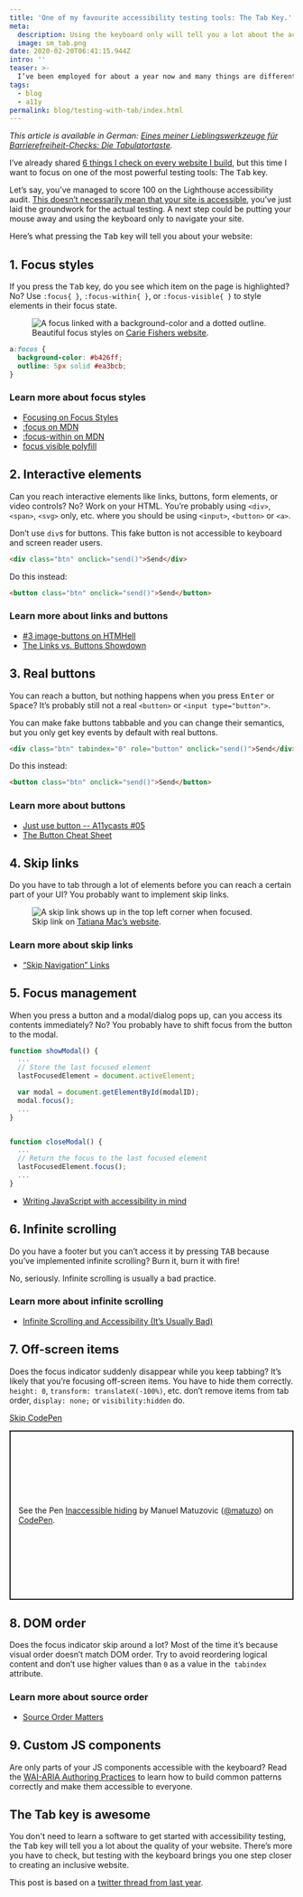 ```yaml
---
title: 'One of my favourite accessibility testing tools: The Tab Key.'
meta:
  description: Using the keyboard only will tell you a lot about the accessiblity of your website.
  image: sm_tab.png
date: 2020-02-20T06:41:15.944Z
intro: ''
teaser: >-
  I’ve been employed for about a year now and many things are different compared to being a freelancer. One interesting thing in my specific situation is that I have to evaluate the accessibility of third-party tools regularly. Usually there’s no time for a full audit, I have to gain a good overview of the quality of a product as quickly as possible.
tags:
  - blog
  - a11y
permalink: blog/testing-with-tab/index.html
---
```


*This article is available in German: [Eines meiner Lieblingswerkzeuge für Barrierefreiheit-Checks: Die Tabulatortaste](/blog/de/testing-with-tab/).*

I’ve already shared [6 things I check on every website I build](/blog/beyond-automatic-accessibility-testing-6-things-i-check-on-every-website-i-build/), but this time I want to focus on one of the most powerful testing tools: The <kbd>Tab</kbd> key.

Let’s say, you’ve managed to score 100 on the Lighthouse accessibility audit. [This doesn’t necessarily mean that your site is accessible](/blog/building-the-most-inaccessible-site-possible-with-a-perfect-lighthouse-score/), you’ve just laid the groundwork for the actual testing. A next step could be putting your mouse away and using the keyboard only to navigate your site.

Here’s what pressing the <kbd>Tab</kbd> key will tell you about your website:

## 1. Focus styles

If you press the <kbd>Tab</kbd> key, do you see which item on the page is highlighted?
No? Use `:focus{ }`, `:focus-within{ }`, or `:focus-visible{ }` to style elements in their focus state.

<figure class="figure">
  <span class="content__image-wrapper">
     <img class="content__image" src="https://res.cloudinary.com/dp3mem7or/image/upload/c_scale,w_800/v1582178732/articles/tabkey/tab_a11y_carie.png" alt="A focus linked with a background-color and a dotted outline.">
  </span>

  <figcaption>Beautiful focus styles on <a href="https://cariefisher.com/">Carie Fishers website</a>.</figcaption>
</figure>

```css
a:focus {
  background-color: #b426ff;
  outline: 5px solid #ea3bcb;
}
```

### Learn more about focus styles

- [Focusing on Focus Styles](https://css-tricks.com/focusing-on-focus-styles/)
- [:focus on MDN](https://developer.mozilla.org/en-US/docs/Web/CSS/:focus)
- [:focus-within on MDN](https://developer.mozilla.org/en-US/docs/Web/CSS/:focus-within)
- [focus visible polyfill](https://github.com/WICG/focus-visible)

## 2. Interactive elements

Can you reach interactive elements like links, buttons, form elements, or video controls?
No? Work on your HTML. You’re probably using `<div>`, `<span>`, `<svg>` only, etc. where you should be using `<input>`, `<button>` or `<a>`.

Don’t use `div`s for buttons. This fake button is not accessible to keyboard and screen reader users.

```html
<div class="btn" onclick="send()">Send</div>
```

Do this instead:

```html
<button class="btn" onclick="send()">Send</button>
```

### Learn more about links and buttons

- [#3 image-buttons on HTMHell](https://www.htmhell.dev/3-image-buttons/)
- [The Links vs. Buttons Showdown ](https://www.youtube.com/watch?v=8XjwDq9zG4I)

## 3. Real buttons

You can reach a button, but nothing happens when you press <kbd>Enter</kbd> or <kbd>Space</kbd>? It’s probably still not a real `<button>` or `<input type="button">`.

You can make fake buttons tabbable and you can change their semantics, but you only get key events by default with real buttons.

```html
<div class="btn" tabindex="0" role="button" onclick="send()">Send</div>
```

Do this instead:

```html
<button class="btn" onclick="send()">Send</button>
```

### Learn more about buttons

- [Just use button -- A11ycasts #05](https://www.youtube.com/watch?v=CZGqnp06DnI)
- [The Button Cheat Sheet](https://www.buttoncheatsheet.com/)

## 4. Skip links

Do you have to tab through a lot of elements before you can reach a certain part of your UI? You probably want to implement skip links.

<figure class="figure">
  <span class="content__image-wrapper">
     <img class="content__image" src="https://res.cloudinary.com/dp3mem7or/image/upload/c_scale,w_800/v1582178732/articles/tabkey/tab_a11y_tatiana.png" alt="A skip link shows up in the top left corner when focused.">
  </span>

  <figcaption>Skip link on <a href="https://tatianamac.com/">Tatiana Mac’s website</a>.</figcaption>
</figure>

### Learn more about skip links

- [“Skip Navigation” Links](https://webaim.org/techniques/skipnav/)

## 5. Focus management

When you press a button and a modal/dialog pops up, can you access its contents immediately? No? You probably have to shift focus from the button to the modal.

```js
function showModal() {
  ...
  // Store the last focused element
  lastFocusedElement = document.activeElement;

  var modal = document.getElementById(modalID);
  modal.focus();
  ...
}


function closeModal() {
  ...
  // Return the focus to the last focused element
  lastFocusedElement.focus();
  ...
}
```

- [Writing JavaScript with accessibility in mind](https://medium.com/@matuzo/writing-javascript-with-accessibility-in-mind-a1f6a5f467b9#7a0c)

## 6. Infinite scrolling

Do you have a footer but you can’t access it by pressing <kbd>TAB</kbd> because you’ve implemented infinite scrolling? Burn it, burn it with fire!

No, seriously. Infinite scrolling is usually a bad practice.

### Learn more about infinite scrolling

- [Infinite Scrolling and Accessibility (It’s Usually Bad)](http://www.webaxe.org/infinite-scrolling-and-accessibility/)

## 7. Off-screen items

Does the focus indicator suddenly disappear while you keep tabbing? It’s likely that you’re focusing off-screen items. You have to hide them correctly. `height: 0`, `transform: translateX(-100%)`, etc. don’t remove items from tab order, `display: none;` or `visibility:hidden` do.

<div class="skip-link-container">
<a href="#codepen1-skip" class="skip-link skip-link--inline">Skip CodePen</a>
</div>

<p class="codepen" data-height="300" data-theme-id="6054" data-default-tab="result" data-user="matuzo" data-slug-hash="yxrRGz" style="height: 300px; box-sizing: border-box; display: flex; align-items: center; justify-content: center; border: 2px solid; margin: 1em 0; padding: 1em;" data-pen-title="Inaccessible hiding">
  <span>See the Pen <a href="https://codepen.io/matuzo/pen/yxrRGz">
  Inaccessible hiding</a> by Manuel Matuzovic (<a href="https://codepen.io/matuzo">@matuzo</a>)
  on <a href="https://codepen.io">CodePen</a>.</span>
</p>

<h2 id="codepen1-skip">8. DOM order</h2>

Does the focus indicator skip around a lot? Most of the time it’s because visual order doesn’t match DOM order. Try to avoid reordering logical content and don’t use higher values than `0` as a value in the` tabindex` attribute.

### Learn more about source order

- [Source Order Matters](https://adrianroselli.com/2015/09/source-order-matters.html)

## 9. Custom JS components

Are only parts of your JS components accessible with the keyboard? Read the [WAI-ARIA Authoring Practices](https://www.w3.org/TR/wai-aria-practices-1.1/) to learn how to build common patterns correctly and make them accessible to everyone.

## The Tab key is awesome

You don't need to learn a software to get started with accessibility testing, the <kbd>Tab</kbd> key will tell you a lot about the quality of your website. There’s more you have to check, but testing with the keyboard brings you one step closer to creating an inclusive website.

This post is based on a [twitter thread from last year](https://twitter.com/mmatuzo/status/1090932098456801281).

<script async src="https://static.codepen.io/assets/embed/ei.js"></script>
